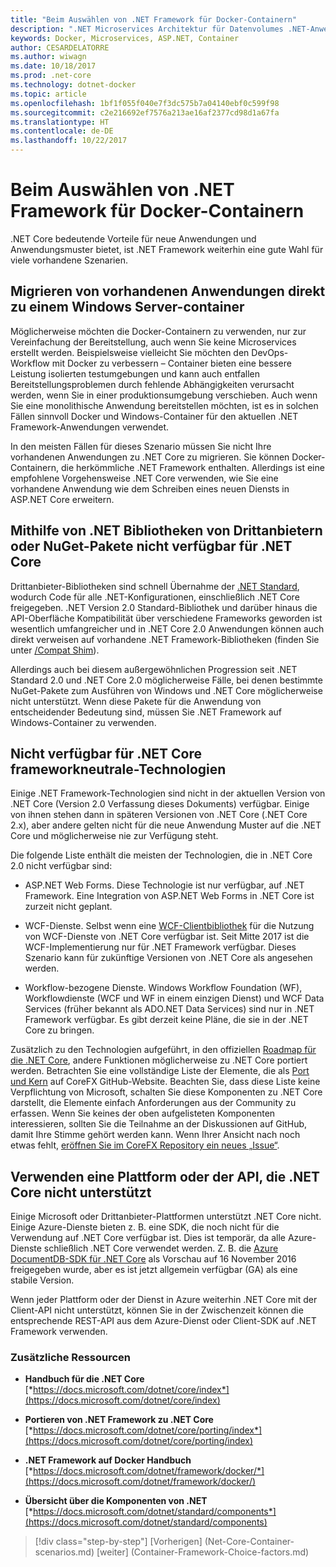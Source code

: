 ```yaml
---
title: "Beim Auswählen von .NET Framework für Docker-Containern"
description: ".NET Microservices Architektur für Datenvolumes .NET-Anwendungen | Beim Auswählen von .NET Framework für Docker-Containern"
keywords: Docker, Microservices, ASP.NET, Container
author: CESARDELATORRE
ms.author: wiwagn
ms.date: 10/18/2017
ms.prod: .net-core
ms.technology: dotnet-docker
ms.topic: article
ms.openlocfilehash: 1bf1f055f040e7f3dc575b7a04140ebf0c599f98
ms.sourcegitcommit: c2e216692ef7576a213ae16af2377cd98d1a67fa
ms.translationtype: HT
ms.contentlocale: de-DE
ms.lasthandoff: 10/22/2017
---
```

# <a name="when-to-choose-net-framework-for-docker-containers"></a>Beim Auswählen von .NET Framework für Docker-Containern

.NET Core bedeutende Vorteile für neue Anwendungen und Anwendungsmuster bietet, ist .NET Framework weiterhin eine gute Wahl für viele vorhandene Szenarien.

## <a name="migrating-existing-applications-directly-to-a-windows-server-container"></a>Migrieren von vorhandenen Anwendungen direkt zu einem Windows Server-container

Möglicherweise möchten die Docker-Containern zu verwenden, nur zur Vereinfachung der Bereitstellung, auch wenn Sie keine Microservices erstellt werden. Beispielsweise vielleicht Sie möchten den DevOps-Workflow mit Docker zu verbessern – Container bieten eine bessere Leistung isolierten testumgebungen und kann auch entfallen Bereitstellungsproblemen durch fehlende Abhängigkeiten verursacht werden, wenn Sie in einer produktionsumgebung verschieben. Auch wenn Sie eine monolithische Anwendung bereitstellen möchten, ist es in solchen Fällen sinnvoll Docker und Windows-Container für den aktuellen .NET Framework-Anwendungen verwendet.

In den meisten Fällen für dieses Szenario müssen Sie nicht Ihre vorhandenen Anwendungen zu .NET Core zu migrieren. Sie können Docker-Containern, die herkömmliche .NET Framework enthalten. Allerdings ist eine empfohlene Vorgehensweise .NET Core verwenden, wie Sie eine vorhandene Anwendung wie dem Schreiben eines neuen Diensts in ASP.NET Core erweitern.

## <a name="using-third-party-net-libraries-or-nuget-packages-not-available-for-net-core"></a>Mithilfe von .NET Bibliotheken von Drittanbietern oder NuGet-Pakete nicht verfügbar für .NET Core

Drittanbieter-Bibliotheken sind schnell Übernahme der [.NET Standard](https://docs.microsoft.com/dotnet/standard/net-standard), wodurch Code für alle .NET-Konfigurationen, einschließlich .NET Core freigegeben. .NET Version 2.0 Standard-Bibliothek und darüber hinaus die API-Oberfläche Kompatibilität über verschiedene Frameworks geworden ist wesentlich umfangreicher und in .NET Core 2.0 Anwendungen können auch direkt verweisen auf vorhandene .NET Framework-Bibliotheken (finden Sie unter  [ /Compat Shim](https://github.com/dotnet/standard/blob/master/docs/faq.md#how-does-net-standard-versioning-work)).

Allerdings auch bei diesem außergewöhnlichen Progression seit .NET Standard 2.0 und .NET Core 2.0 möglicherweise Fälle, bei denen bestimmte NuGet-Pakete zum Ausführen von Windows und .NET Core möglicherweise nicht unterstützt. Wenn diese Pakete für die Anwendung von entscheidender Bedeutung sind, müssen Sie .NET Framework auf Windows-Container zu verwenden.

## <a name="usingnet-technologies-not-available-for-net-core"></a>Nicht verfügbar für .NET Core frameworkneutrale-Technologien 

Einige .NET Framework-Technologien sind nicht in der aktuellen Version von .NET Core (Version 2.0 Verfassung dieses Dokuments) verfügbar. Einige von ihnen stehen dann in späteren Versionen von .NET Core (.NET Core 2.x), aber andere gelten nicht für die neue Anwendung Muster auf die .NET Core und möglicherweise nie zur Verfügung steht.

Die folgende Liste enthält die meisten der Technologien, die in .NET Core 2.0 nicht verfügbar sind:

-   ASP.NET Web Forms. Diese Technologie ist nur verfügbar, auf .NET Framework. Eine Integration von ASP.NET Web Forms in .NET Core ist zurzeit nicht geplant.

-   WCF-Dienste. Selbst wenn eine [WCF-Clientbibliothek](https://github.com/dotnet/wcf) für die Nutzung von WCF-Dienste von .NET Core verfügbar ist. Seit Mitte 2017 ist die WCF-Implementierung nur für .NET Framework verfügbar. Dieses Szenario kann für zukünftige Versionen von .NET Core als angesehen werden.

-   Workflow-bezogene Dienste. Windows Workflow Foundation (WF), Workflowdienste (WCF und WF in einem einzigen Dienst) und WCF Data Services (früher bekannt als ADO.NET Data Services) sind nur in .NET Framework verfügbar. Es gibt derzeit keine Pläne, die sie in der .NET Core zu bringen.

Zusätzlich zu den Technologien aufgeführt, in den offiziellen [Roadmap für die .NET Core](https://github.com/aspnet/Home/wiki/Roadmap), andere Funktionen möglicherweise zu .NET Core portiert werden. Betrachten Sie eine vollständige Liste der Elemente, die als [Port und Kern](https://github.com/dotnet/corefx/issues?q=is%3Aopen+is%3Aissue+label%3Aport-to-core) auf CoreFX GitHub-Website. Beachten Sie, dass diese Liste keine Verpflichtung von Microsoft, schalten Sie diese Komponenten zu .NET Core darstellt, die Elemente einfach Anforderungen aus der Community zu erfassen. Wenn Sie keines der oben aufgelisteten Komponenten interessieren, sollten Sie die Teilnahme an der Diskussionen auf GitHub, damit Ihre Stimme gehört werden kann. Wenn Ihrer Ansicht nach noch etwas fehlt, [eröffnen Sie im CoreFX Repository ein neues „Issue“](https://github.com/dotnet/corefx/issues/new).

## <a name="using-a-platform-or-api-that-does-not-support-net-core"></a>Verwenden eine Plattform oder der API, die .NET Core nicht unterstützt

Einige Microsoft oder Drittanbieter-Plattformen unterstützt .NET Core nicht. Einige Azure-Dienste bieten z. B. eine SDK, die noch nicht für die Verwendung auf .NET Core verfügbar ist. Dies ist temporär, da alle Azure-Dienste schließlich .NET Core verwendet werden. Z. B. die [Azure DocumentDB-SDK für .NET Core](https://www.nuget.org/packages/Microsoft.Azure.DocumentDB.Core/1.2.1) als Vorschau auf 16 November 2016 freigegeben wurde, aber es ist jetzt allgemein verfügbar (GA) als eine stabile Version.

Wenn jeder Plattform oder der Dienst in Azure weiterhin .NET Core mit der Client-API nicht unterstützt, können Sie in der Zwischenzeit können die entsprechende REST-API aus dem Azure-Dienst oder Client-SDK auf .NET Framework verwenden.

### <a name="additional-resources"></a>Zusätzliche Ressourcen

-   **Handbuch für die .NET Core**
    [*https://docs.microsoft.com/dotnet/core/index*](https://docs.microsoft.com/dotnet/core/index)

-   **Portieren von .NET Framework zu .NET Core**
    [*https://docs.microsoft.com/dotnet/core/porting/index*](https://docs.microsoft.com/dotnet/core/porting/index)

-   **.NET Framework auf Docker Handbuch**
    [*https://docs.microsoft.com/dotnet/framework/docker/*](https://docs.microsoft.com/dotnet/framework/docker/)

-   **Übersicht über die Komponenten von .NET**
    [*https://docs.microsoft.com/dotnet/standard/components*](https://docs.microsoft.com/dotnet/standard/components)




>[!div class="step-by-step"]
[Vorherigen] (Net-Core-Container-scenarios.md) [weiter] (Container-Framework-Choice-factors.md)
